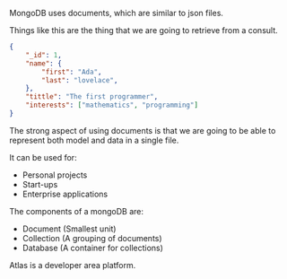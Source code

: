 MongoDB uses documents, which are similar to json files.

Things like this are the thing that we are going to retrieve from a consult.

```json
{
	"_id": 1,
	"name": {
		"first": "Ada",
		"last": "lovelace",
	},
	"tittle": "The first programmer",
	"interests": ["mathematics", "programming"]
}
```

The strong aspect of using documents is that we are going to be able to represent both model and data in a single file.

It can be used for:
- Personal projects
- Start-ups
- Enterprise applications

The components of a mongoDB are:
- Document (Smallest unit)
- Collection (A grouping of documents)
- Database (A container for collections)

Atlas is a developer area platform.